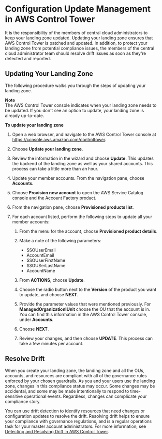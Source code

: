 # Configuration Update Management in AWS Control Tower<a name="configuration-updates"></a>

It is the responsibility of the members of central cloud administrators to keep your landing zone updated\. Updating your landing zone ensures that AWS Control Tower is patched and updated\. In addition, to protect your landing zone from potential compliance issues, the members of the central cloud administrator team should resolve drift issues as soon as they're detected and reported\.

## Updating Your Landing Zone<a name="update-controltower"></a>

The following procedure walks you through the steps of updating your landing zone\.

**Note**  
The AWS Control Tower console indicates when your landing zone needs to be updated\. If you don't see an option to update, your landing zone is already up\-to\-date\.

**To update your landing zone**

1. Open a web browser, and navigate to the AWS Control Tower console at [https://console\.aws\.amazon\.com/controltower](https://console.aws.amazon.com/controltower)\.

1. Choose **Update your landing zone**\.

1. Review the information in the wizard and choose **Update**\. This updates the backend of the landing zone as well as your shared accounts\. This process can take a little more than an hour\.

1. Update your member accounts\. From the navigation pane, choose **Accounts**\.

1. Choose **Provision new account** to open the AWS Service Catalog console and the Account Factory product\.

1. From the navigation pane, choose **Provisioned products list**\.

1. For each account listed, perform the following steps to update all your member accounts:

   1. From the menu for the account, choose **Provisioned product details**\.

   1. Make a note of the following parameters:
      + SSOUserEmail
      + AccountEmail
      + SSOUserFirstName
      + SSOUSerLastName
      + AccountName

   1. From **ACTIONS**, choose **Update**\.

   1. Choose the radio button next to the **Version** of the product you want to update, and choose **NEXT**\.

   1. Provide the parameter values that were mentioned previously\. For **ManagedOrganizationlUnit** choose the OU that the account is in\. You can find this information in the AWS Control Tower console, under **Accounts**\.

   1. Choose **NEXT**\.

   1. Review your changes, and then choose **UPDATE**\. This process can take a few minutes per account\.

## Resolve Drift<a name="resolve-drift"></a>

When you create your landing zone, the landing zone and all the OUs, accounts, and resources are compliant with all of the governance rules enforced by your chosen guardrails\. As you and your users use the landing zone, changes in this compliance status may occur\. Some changes may be accidental, and some may be made intentionally to respond to time\-sensitive operational events\. Regardless, changes can complicate your compliance story\.

You can use drift detection to identify resources that need changes or configuration updates to resolve the drift\. Resolving drift helps to ensure your compliance with governance regulations, and is a regular operations task for your master account administrators\. For more information, see [Detecting and Resolving Drift in AWS Control Tower](drift.md)\.